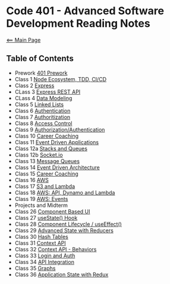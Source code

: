 # Code 401 - Advanced Software Development Reading Notes
[<== Main Page](../README.md)

## Table of Contents

- Prework [401 Prework](prework.md)
- Class 1 [Node Ecosystem, TDD, CI/CD](class-01.md)
- Class 2 [Express](class-02.md)
- CLass 3 [Express REST API](class-03.md)
- CLass 4 [Data Modeling](class-04.md)
- Class 5 [Linked Lists](class-05.md)
- Class 6 [Authentication](class-06.md)
- Class 7 [Authoritization](class-07.md)
- Class 8 [Access Control](class-08.md)
- Class 9 [Authorization/Authentication](class-09.md)
- Class 10 [Career Coaching](class-10.md)
- Class 11 [Event Driven Applications](class-11.md)
- Class 12a [Stacks and Queues](class-12a.md)
- Class 12b [Socket.io](class-12b.md)
- Class 13 [Message Queues](class-13.md)
- Class 14 [Event Driven Architecture](class-14.md)
- Class 15 [Career Coaching](class-15.md)
- Class 16 [AWS](class-16.md)
- Class 17 [S3 and Lambda](class-17.md)
- Class 18 [AWS: API, Dynamo and Lambda](class-18.md)
- Class 19 [AWS: Events](class-19.md)
- Projects and Midterm
- Class 26 [Component Based UI](class-26.md)
- Class 27 [useState() Hook](class-27.md)
- Class 28 [Component Lifecycle / useEffect()](class-28.md)
- Class 29 [Advanced State with Reducers](class-29.md)
- Class 30 [Hash Tables](class-30.md)
- Class 31 [Context API](class-31.md)
- Class 32 [Context API - Behaviors](class-32.md)
- Class 33 [Login and Auth](class-33.md)
- Class 34 [API Integration](class-34.md)
- Class 35 [Graphs](class-35.md)
- Class 36 [Application State with Redux](class-36.md)
